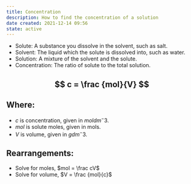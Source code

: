 ```yaml
---
title: Concentration
description: How to find the concentration of a solution 
date created: 2021-12-14 09:56
state: active
---
```


+ Solute: A substance you dissolve in the solvent, such as salt.
+ Solvent: The liquid which the solute is dissolved into, such as water.
+ Solution: A mixture of the solvent and the solute.
+ Concentration: The ratio of solute to the total solution.

## $$ c = \frac {mol}{V} $$

## Where:
- $c$ is concentration, given in $moldm^-3$.
- $mol$ is solute moles, given in mols.
- $V$ is volume, given in $gdm^-3$.
	
## Rearrangements:
- Solve for moles, $mol = \frac cV$
- Solve for volume, $V = \frac {mol}{c}$
